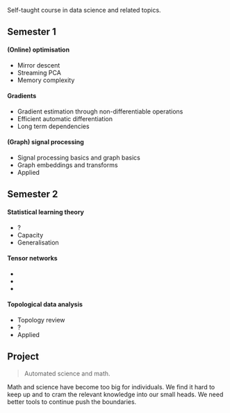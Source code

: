 
Self-taught course in data science and related topics.

## Semester 1

#### (Online) optimisation

* Mirror descent
* Streaming PCA
* Memory complexity

#### Gradients

* Gradient estimation through non-differentiable operations
* Efficient automatic differentiation
* Long term dependencies 

#### (Graph) signal processing

* Signal processing basics and graph basics
* Graph embeddings and transforms
* Applied

## Semester 2

#### Statistical learning theory

* ?
* Capacity
* Generalisation

#### Tensor networks

* 
*
* 

#### Topological data analysis

* Topology review
* ?
* Applied


## Project

> Automated science and math.

Math and science have become too big for individuals. We find it hard to keep up and to cram the relevant knowledge into our small heads. We need better tools to continue push the boundaries.



